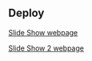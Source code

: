 ## Deploy
<a href="https://rafael2026.github.io/frontend/snippets/slideshow/slideshow.html">Slide Show webpage</a>

<a href="https://rafael2026.github.io/frontend/snippets/slideshow/slideshow2.html">Slide Show 2 webpage</a>